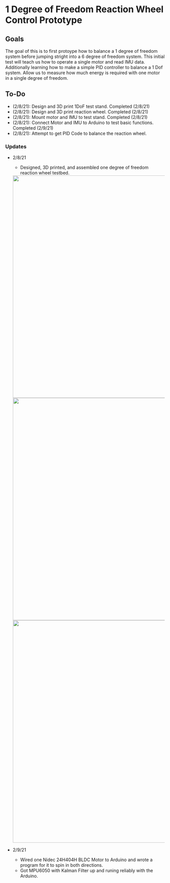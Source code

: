 # 1 Degree of Freedom Reaction Wheel Control Prototype

## Goals
The goal of this is to first protoype how to balance a 1 degree of freedom system before jumping stright into a 6 degree of freedom system. This initial test will teach us how to operate a single motor and read IMU data. Additionally learning how to make a simple PID controller to balance a 1 Dof system. Allow us to measure how much energy is required with one motor in a single degree of freedom. 

## To-Do
- (2/8/21): Design and 3D print 1DoF test stand. Completed (2/8/21)
- (2/8/21): Design and 3D print reaction wheel. Completed (2/8/21)
- (2/8/21): Mount motor and IMU to test stand. Completed (2/8/21)
- (2/8/21): Connect Motor and IMU to Arduino to test basic functions. Completed (2/9/21)
- (2/8/21): Attempt to get PID Code to balance the reaction wheel. 


### Updates 

- 2/8/21
    - Designed, 3D printed, and assembled one degree of freedom reaction wheel testbed.
    <img src="https://github.com/dylanballback/CubeSat_Attitude_Control/blob/main/Images/front_1DoF_testbed_V1.JPG" width="700" >
    <img src="https://github.com/dylanballback/CubeSat_Attitude_Control/blob/main/Images/side_1DoF_testbed_V1.JPG" width="700" >
    <img src="https://github.com/dylanballback/CubeSat_Attitude_Control/blob/main/Images/back_1DoF_testbed_V1.JPG" width="700" >

- 2/9/21
    - Wired one Nidec 24H404H BLDC Motor to Arduino and wrote a program for it to spin in both directions.
    - Got MPU6050 with Kalman Filter up and runing reliably with the Arduino.
